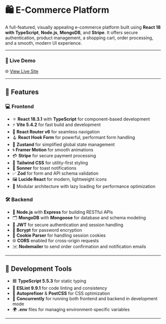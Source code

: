 # 🛍️ E-Commerce Platform

A full-featured, visually appealing e-commerce platform built using **React 18 with TypeScript**, **Node.js**, **MongoDB**, and **Stripe**. It offers secure authentication, product management, a shopping cart, order processing, and a smooth, modern UI experience.

---

### 🔗 Live Demo  
🌐 [View Live Site](https://melodic-kashata-2e6457.netlify.app)

---

## 🚀 Features

### 💻 Frontend
- ⚛️ **React 18.3.1** with **TypeScript** for component-based development
- ⚡ **Vite 5.4.2** for fast build and development
- 🔁 **React Router v6** for seamless navigation
- 🪝 **React Hook Form** for powerful, performant form handling
- 🧠 **Zustand** for simplified global state management
- 🌀 **Framer Motion** for smooth animations
- 💳 **Stripe** for secure payment processing
- 🎨 **Tailwind CSS** for utility-first styling
- 🔔 **Sonner** for toast notifications
- ✅ **Zod** for form and API schema validation
- 🖼️ **Lucide React** for modern, lightweight icons
- 🧩 Modular architecture with lazy loading for performance optimization

### 🛠️ Backend
- 🚀 **Node.js** with **Express** for building RESTful APIs
- 🗂️ **MongoDB** with **Mongoose** for database and schema modeling
- 🔐 **JWT** for secure authentication and session handling
- 🔑 **Bcrypt** for password encryption
- 🍪 **Cookie Parser** for handling session cookies
- 🌐 **CORS** enabled for cross-origin requests
- ✉️ **Nodemailer** to send order confirmation and notification emails

---

## 🧰 Development Tools

- 🟦 **TypeScript 5.5.3** for static typing
- 🧹 **ESLint 9.9.1** for code linting and consistency
- 🎨 **Autoprefixer** & **PostCSS** for CSS optimization
- 🔄 **Concurrently** for running both frontend and backend in development mode
- 🌍 **.env** files for managing environment-specific variables

---
